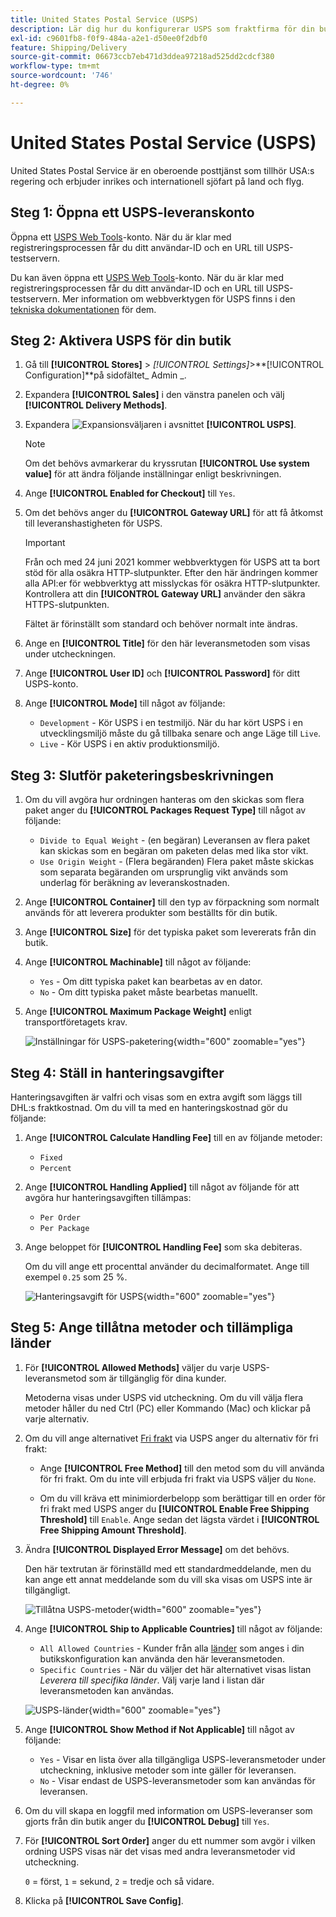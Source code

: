 ```yaml
---
title: United States Postal Service (USPS)
description: Lär dig hur du konfigurerar USPS som fraktfirma för din butik.
exl-id: c9601fb8-f0f9-484a-a2e1-d50ee0f2dbf0
feature: Shipping/Delivery
source-git-commit: 06673ccb7eb471d3ddea97218ad525dd2cdcf380
workflow-type: tm+mt
source-wordcount: '746'
ht-degree: 0%

---
```


# United States Postal Service (USPS)

United States Postal Service är en oberoende posttjänst som tillhör USA:s regering och erbjuder inrikes och internationell sjöfart på land och flyg.

## Steg 1: Öppna ett USPS-leveranskonto

Öppna ett [USPS Web Tools][1]-konto. När du är klar med registreringsprocessen får du ditt användar-ID och en URL till USPS-testservern.

Du kan även öppna ett [USPS Web Tools][1]-konto. När du är klar med registreringsprocessen får du ditt användar-ID och en URL till USPS-testservern. Mer information om webbverktygen för USPS finns i den [tekniska dokumentationen][2] för dem.

## Steg 2: Aktivera USPS för din butik

1. Gå till **[!UICONTROL Stores]** > _[!UICONTROL Settings]_>**[!UICONTROL Configuration]**på sidofältet_ Admin _.

1. Expandera **[!UICONTROL Sales]** i den vänstra panelen och välj **[!UICONTROL Delivery Methods]**.

1. Expandera ![Expansionsväljaren](../assets/icon-display-expand.png) i avsnittet **[!UICONTROL USPS]**.

   >[!NOTE]
   >
   >Om det behövs avmarkerar du kryssrutan **[!UICONTROL Use system value]** för att ändra följande inställningar enligt beskrivningen.

1. Ange **[!UICONTROL Enabled for Checkout]** till `Yes`.

1. Om det behövs anger du **[!UICONTROL Gateway URL]** för att få åtkomst till leveranshastigheten för USPS.

   >[!IMPORTANT]
   >
   >Från och med 24 juni 2021 kommer webbverktygen för USPS att ta bort stöd för alla osäkra HTTP-slutpunkter. Efter den här ändringen kommer alla API:er för webbverktyg att misslyckas för osäkra HTTP-slutpunkter. Kontrollera att din **[!UICONTROL Gateway URL]** använder den säkra HTTPS-slutpunkten.

   Fältet är förinställt som standard och behöver normalt inte ändras.

1. Ange en **[!UICONTROL Title]** för den här leveransmetoden som visas under utcheckningen.

1. Ange **[!UICONTROL User ID]** och **[!UICONTROL Password]** för ditt USPS-konto.

1. Ange **[!UICONTROL Mode]** till något av följande:

   - `Development` - Kör USPS i en testmiljö. När du har kört USPS i en utvecklingsmiljö måste du gå tillbaka senare och ange Läge till `Live`.
   - `Live` - Kör USPS i en aktiv produktionsmiljö.

## Steg 3: Slutför paketeringsbeskrivningen

1. Om du vill avgöra hur ordningen hanteras om den skickas som flera paket anger du **[!UICONTROL Packages Request Type]** till något av följande:

   - `Divide to Equal Weight` - (en begäran) Leveransen av flera paket kan skickas som en begäran om paketen delas med lika stor vikt.
   - `Use Origin Weight` - (Flera begäranden) Flera paket måste skickas som separata begäranden om ursprunglig vikt används som underlag för beräkning av leveranskostnaden.

1. Ange **[!UICONTROL Container]** till den typ av förpackning som normalt används för att leverera produkter som beställts för din butik.

1. Ange **[!UICONTROL Size]** för det typiska paket som levererats från din butik.

1. Ange **[!UICONTROL Machinable]** till något av följande:

   - `Yes` - Om ditt typiska paket kan bearbetas av en dator.
   - `No` - Om ditt typiska paket måste bearbetas manuellt.

1. Ange **[!UICONTROL Maximum Package Weight]** enligt transportföretagets krav.

   ![Inställningar för USPS-paketering](../configuration-reference/sales/assets/delivery-methods-usps-packaging.png){width="600" zoomable="yes"}

## Steg 4: Ställ in hanteringsavgifter

Hanteringsavgiften är valfri och visas som en extra avgift som läggs till DHL:s fraktkostnad. Om du vill ta med en hanteringskostnad gör du följande:

1. Ange **[!UICONTROL Calculate Handling Fee]** till en av följande metoder:

   - `Fixed`
   - `Percent`

1. Ange **[!UICONTROL Handling Applied]** till något av följande för att avgöra hur hanteringsavgiften tillämpas:

   - `Per Order`
   - `Per Package`

1. Ange beloppet för **[!UICONTROL Handling Fee]** som ska debiteras.

   Om du vill ange ett procenttal använder du decimalformatet. Ange till exempel `0.25` som 25 %.

   ![Hanteringsavgift för USPS](../configuration-reference/sales/assets/delivery-methods-usps-handling-fee.png){width="600" zoomable="yes"}

## Steg 5: Ange tillåtna metoder och tillämpliga länder

1. För **[!UICONTROL Allowed Methods]** väljer du varje USPS-leveransmetod som är tillgänglig för dina kunder.

   Metoderna visas under USPS vid utcheckning. Om du vill välja flera metoder håller du ned Ctrl (PC) eller Kommando (Mac) och klickar på varje alternativ.

1. Om du vill ange alternativet [Fri frakt](shipping-free.md) via USPS anger du alternativ för fri frakt:

   - Ange **[!UICONTROL Free Method]** till den metod som du vill använda för fri frakt. Om du inte vill erbjuda fri frakt via USPS väljer du `None`.

   - Om du vill kräva ett minimiorderbelopp som berättigar till en order för fri frakt med USPS anger du **[!UICONTROL Enable Free Shipping Threshold]** till `Enable`. Ange sedan det lägsta värdet i **[!UICONTROL Free Shipping Amount Threshold]**.

1. Ändra **[!UICONTROL Displayed Error Message]** om det behövs.

   Den här textrutan är förinställd med ett standardmeddelande, men du kan ange ett annat meddelande som du vill ska visas om USPS inte är tillgängligt.

   ![Tillåtna USPS-metoder](../configuration-reference/sales/assets/delivery-methods-usps-allowed-methods.png){width="600" zoomable="yes"}

1. Ange **[!UICONTROL Ship to Applicable Countries]** till något av följande:

   - `All Allowed Countries` - Kunder från alla [länder](../getting-started/store-details.md#country-options) som anges i din butikskonfiguration kan använda den här leveransmetoden.
   - `Specific Countries` - När du väljer det här alternativet visas listan _Leverera till specifika länder_. Välj varje land i listan där leveransmetoden kan användas.

   ![USPS-länder](../configuration-reference/sales/assets/delivery-methods-usps-countries.png){width="600" zoomable="yes"}

1. Ange **[!UICONTROL Show Method if Not Applicable]** till något av följande:

   - `Yes` - Visar en lista över alla tillgängliga USPS-leveransmetoder under utcheckning, inklusive metoder som inte gäller för leveransen.
   - `No` - Visar endast de USPS-leveransmetoder som kan användas för leveransen.

1. Om du vill skapa en loggfil med information om USPS-leveranser som gjorts från din butik anger du **[!UICONTROL Debug]** till `Yes`.

1. För **[!UICONTROL Sort Order]** anger du ett nummer som avgör i vilken ordning USPS visas när det visas med andra leveransmetoder vid utcheckning.

   `0` = först, `1` = sekund, `2` = tredje och så vidare.

1. Klicka på **[!UICONTROL Save Config]**.


[1]: https://secure.shippingapis.com/registration/
[2]: https://www.usps.com/business/web-tools-apis/welcome.htm
